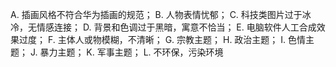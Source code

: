 A. 插画风格不符合华为插画的规范； B. 人物表情忧郁； C. 科技类图片过于冰冷，无情感连接； D. 背景和色调过于黑暗，寓意不恰当； E. 电脑软件人工合成效果过度； F. 主体人或物模糊，不清晰； G. 宗教主题； H. 政治主题； I. 色情主题； J. 暴力主题； K. 军事主题； L. 不环保，污染环境
